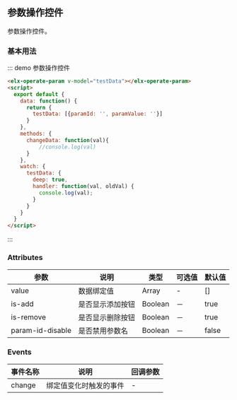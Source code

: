 ## 参数操作控件

参数操作控件。

### 基本用法


::: demo 参数操作控件
```html
<elx-operate-param v-model="testData"></elx-operate-param>
<script>
  export default {
    data: function() {
      return {
        testData: [{paramId: '', paramValue: ''}]
      }
    },
    methods: {
      changeData: function(val){
          //console.log(val)
      }
    },
    watch: {
      testData: {
        deep: true,
        handler: function(val, oldVal) {
          console.log(val);
        }
      }
    }
  }
</script>

```
:::

### Attributes
| 参数      | 说明          | 类型      | 可选值                           | 默认值  |
|---------- |-------------- |---------- |--------------------------------  |-------- |
| value | 数据绑定值 | Array | - | [] |
| is-add | 是否显示添加按钮 | Boolean | －| true |
| is-remove | 是否显示删除按钮 | Boolean | － | true |
| param-id-disable | 是否禁用参数名 | Boolean | － | false |

### Events
| 事件名称 | 说明 | 回调参数 |
|---------- |-------- |---------- |
| change | 绑定值变化时触发的事件 | - |
